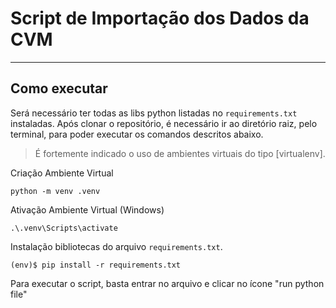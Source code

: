  # Script de Importação dos Dados da CVM

 ---
 ## Como executar

Será necessário ter todas as libs python listadas no `requirements.txt` instaladas.
Após clonar o repositório, é necessário ir ao diretório raiz, pelo terminal, para poder executar os comandos descritos abaixo.

> É fortemente indicado o uso de ambientes virtuais do tipo [virtualenv].

Criação Ambiente Virtual
```
python -m venv .venv
```
Ativação Ambiente Virtual (Windows)
```
.\.venv\Scripts\activate
```
Instalação bibliotecas do arquivo `requirements.txt`.
```
(env)$ pip install -r requirements.txt
``` 
Para executar o script, basta entrar no arquivo e clicar no ícone "run python file"